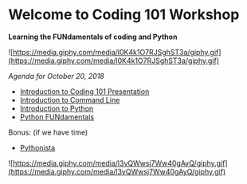 # Welcome to Coding 101 Workshop
**Learning the FUNdamentals of coding and Python**

![https://media.giphy.com/media/l0K4k1O7RJSghST3a/giphy.gif](https://media.giphy.com/media/l0K4k1O7RJSghST3a/giphy.gif)


*Agenda for October 20, 2018*
- [Introduction to Coding 101 Presentation](https://gitpitch.com/ZoeLeBlanc/Coding_101/master?p=intro_coding)
- [Introduction to Command Line](intro_command_line/README.md)
- [Introduction to Python](intro_python/README.md)
- [Python FUNdamentals](python_fundamentals/README.md)

Bonus: (if we have time)
- [Pythonista](pythonistas/README.md)

![https://media.giphy.com/media/l3vQWwsj7Ww40gAyQ/giphy.gif](https://media.giphy.com/media/l3vQWwsj7Ww40gAyQ/giphy.gif)
